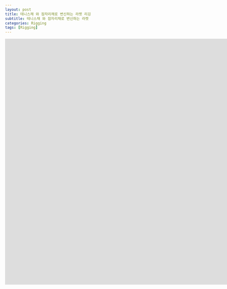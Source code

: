 ```yaml
---
layout: post
title: 테니스채 와 잠자리채로 변신하는 라켓 리깅
subtitle: 테니스채 와 잠자리채로 변신하는 라켓
categories: Rigging
tags: [Rigging]
---
```


<iframe width="1811" height="810" src="https://www.youtube.com/embed/KjmM27XuofY" title="RacketRig" frameborder="0" allow="accelerometer; autoplay; clipboard-write; encrypted-media; gyroscope; picture-in-picture; web-share" referrerpolicy="strict-origin-when-cross-origin" allowfullscreen></iframe>
